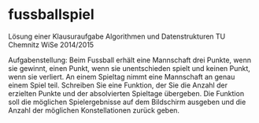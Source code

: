 # fussballspiel
Lösung einer Klausuraufgabe
Algorithmen und Datenstrukturen 
TU Chemnitz 
WiSe 2014/2015

Aufgabenstellung:
Beim Fussball erhält eine Mannschaft drei Punkte, wenn sie gewinnt, einen Punkt, wenn sie unentschieden spielt und keinen Punkt, wenn sie verliert. An einem Spieltag nimmt eine Mannschaft an genau einem Spiel teil. Schreiben Sie eine Funktion, der Sie die Anzahl der erzielten Punkte und der absolvierten Spieltage übergeben. Die Funktion soll die möglichen Spielergebnisse auf dem Bildschirm ausgeben und die Anzahl der möglichen Konstellationen zurück geben. 

